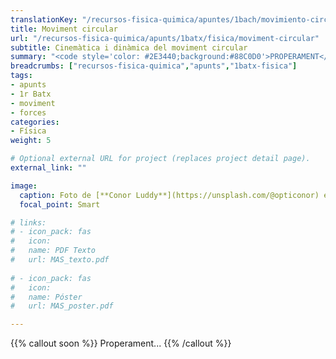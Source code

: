 ```yaml
---
translationKey: "/recursos-fisica-quimica/apuntes/1bach/movimiento-circular"
title: Moviment circular
url: "/recursos-fisica-quimica/apunts/1batx/fisica/moviment-circular"
subtitle: Cinemàtica i dinàmica del moviment circular
summary: "<code style='color: #2E3440;background:#88C0D0'>PROPERAMENT</code> <br> Cinemàtica i dinàmica del moviment circular."
breadcrumbs: ["recursos-fisica-quimica","apunts","1batx-fisica"]
tags:
- apunts
- 1r Batx
- moviment
- forces
categories:
- Física
weight: 5

# Optional external URL for project (replaces project detail page).
external_link: ""

image:
  caption: Foto de [**Conor Luddy**](https://unsplash.com/@opticonor) en [Unsplash](https://unsplash.com)
  focal_point: Smart

# links:
# - icon_pack: fas
#   icon:
#   name: PDF Texto
#   url: MAS_texto.pdf
  
# - icon_pack: fas
#   icon:
#   name: Póster
#   url: MAS_poster.pdf

---
```


{{% callout soon %}}
Properament...
{{% /callout %}}
